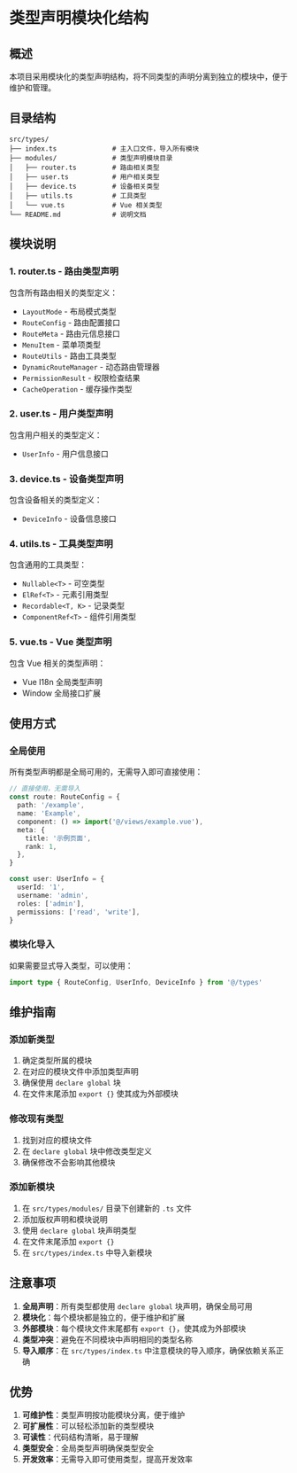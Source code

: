 # 类型声明模块化结构

## 概述

本项目采用模块化的类型声明结构，将不同类型的声明分离到独立的模块中，便于维护和管理。

## 目录结构

```
src/types/
├── index.ts              # 主入口文件，导入所有模块
├── modules/              # 类型声明模块目录
│   ├── router.ts         # 路由相关类型
│   ├── user.ts           # 用户相关类型
│   ├── device.ts         # 设备相关类型
│   ├── utils.ts          # 工具类型
│   └── vue.ts            # Vue 相关类型
└── README.md             # 说明文档
```

## 模块说明

### 1. router.ts - 路由类型声明

包含所有路由相关的类型定义：

- `LayoutMode` - 布局模式类型
- `RouteConfig` - 路由配置接口
- `RouteMeta` - 路由元信息接口
- `MenuItem` - 菜单项类型
- `RouteUtils` - 路由工具类型
- `DynamicRouteManager` - 动态路由管理器
- `PermissionResult` - 权限检查结果
- `CacheOperation` - 缓存操作类型

### 2. user.ts - 用户类型声明

包含用户相关的类型定义：

- `UserInfo` - 用户信息接口

### 3. device.ts - 设备类型声明

包含设备相关的类型定义：

- `DeviceInfo` - 设备信息接口

### 4. utils.ts - 工具类型声明

包含通用的工具类型：

- `Nullable<T>` - 可空类型
- `ElRef<T>` - 元素引用类型
- `Recordable<T, K>` - 记录类型
- `ComponentRef<T>` - 组件引用类型

### 5. vue.ts - Vue 类型声明

包含 Vue 相关的类型声明：

- Vue I18n 全局类型声明
- Window 全局接口扩展

## 使用方式

### 全局使用

所有类型声明都是全局可用的，无需导入即可直接使用：

```typescript
// 直接使用，无需导入
const route: RouteConfig = {
  path: '/example',
  name: 'Example',
  component: () => import('@/views/example.vue'),
  meta: {
    title: '示例页面',
    rank: 1,
  },
}

const user: UserInfo = {
  userId: '1',
  username: 'admin',
  roles: ['admin'],
  permissions: ['read', 'write'],
}
```

### 模块化导入

如果需要显式导入类型，可以使用：

```typescript
import type { RouteConfig, UserInfo, DeviceInfo } from '@/types'
```

## 维护指南

### 添加新类型

1. 确定类型所属的模块
2. 在对应的模块文件中添加类型声明
3. 确保使用 `declare global` 块
4. 在文件末尾添加 `export {}` 使其成为外部模块

### 修改现有类型

1. 找到对应的模块文件
2. 在 `declare global` 块中修改类型定义
3. 确保修改不会影响其他模块

### 添加新模块

1. 在 `src/types/modules/` 目录下创建新的 `.ts` 文件
2. 添加版权声明和模块说明
3. 使用 `declare global` 块声明类型
4. 在文件末尾添加 `export {}`
5. 在 `src/types/index.ts` 中导入新模块

## 注意事项

1. **全局声明**：所有类型都使用 `declare global` 块声明，确保全局可用
2. **模块化**：每个模块都是独立的，便于维护和扩展
3. **外部模块**：每个模块文件末尾都有 `export {}`，使其成为外部模块
4. **类型冲突**：避免在不同模块中声明相同的类型名称
5. **导入顺序**：在 `src/types/index.ts` 中注意模块的导入顺序，确保依赖关系正确

## 优势

1. **可维护性**：类型声明按功能模块分离，便于维护
2. **可扩展性**：可以轻松添加新的类型模块
3. **可读性**：代码结构清晰，易于理解
4. **类型安全**：全局类型声明确保类型安全
5. **开发效率**：无需导入即可使用类型，提高开发效率

